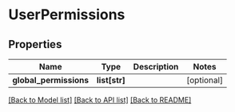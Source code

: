 # UserPermissions

## Properties
Name | Type | Description | Notes
------------ | ------------- | ------------- | -------------
**global_permissions** | **list[str]** |  | [optional] 

[[Back to Model list]](../README.md#documentation-for-models) [[Back to API list]](../README.md#documentation-for-api-endpoints) [[Back to README]](../README.md)

